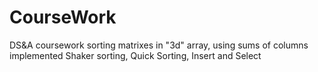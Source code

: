 # CourseWork
DS&amp;A coursework
sorting matrixes in "3d" array, using sums of columns
implemented Shaker sorting, Quick Sorting, Insert and Select
